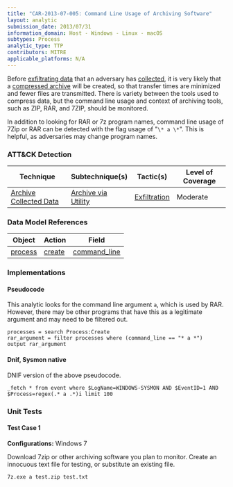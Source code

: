 ```yaml
---
title: "CAR-2013-07-005: Command Line Usage of Archiving Software"
layout: analytic
submission_date: 2013/07/31
information_domain: Host - Windows - Linux - macOS
subtypes: Process
analytic_type: TTP
contributors: MITRE
applicable_platforms: N/A
---
```


Before [exfiltrating data](https://attack.mitre.org/beta/tactics/TA0010) that an adversary has [collected](https://attack.mitre.org/beta/tactics/TA0009), it is very likely that a [compressed archive](https://attack.mitre.org/beta/techniques/T1560) will be created, so that transfer times are minimized and fewer files are transmitted. There is variety between the tools used to compress data, but the command line usage and context of archiving tools, such as ZIP, RAR, and 7ZIP, should be monitored.

In addition to looking for RAR or 7z program names, command line usage of 7Zip or RAR can be detected with the flag usage of "`\* a \*`". This is helpful, as adversaries may change program names.


### ATT&CK Detection

|Technique|Subtechnique(s)|Tactic(s)|Level of Coverage|
|---|---|---|---|
|[Archive Collected Data](https://attack.mitre.org/beta/techniques/T1560/)|[Archive via Utility](https://attack.mitre.org/beta/techniques/T1560/001/)|[Exfiltration](https://attack.mitre.org/beta/tactics/TA0010/)|Moderate|

### Data Model References

|Object|Action|Field|
|---|---|---|
|[process](/data_model/process) | [create](/data_model/process#create) | [command_line](/data_model/process#command_line) |


### Implementations

#### Pseudocode

This analytic looks for the command line argument `a`, which is used by RAR. However, there may be other programs that have this as a legitimate argument and may need to be filtered out.


```
processes = search Process:Create
rar_argument = filter processes where (command_line == "* a *")
output rar_argument
```


#### Dnif, Sysmon native

DNIF version of the above pseudocode.


```
_fetch * from event where $LogName=WINDOWS-SYSMON AND $EventID=1 AND $Process=regex(.* a .*)i limit 100
```



### Unit Tests

#### Test Case 1

**Configurations:** Windows 7

Download 7zip or other archiving software you plan to monitor. Create an innocuous text file for testing, or substitute an existing file.

```
7z.exe a test.zip test.txt
```


